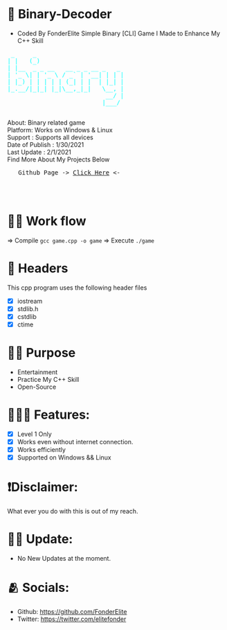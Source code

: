 # 👾 Binary-Decoder
* Coded By FonderElite
 Simple Binary [CLI] Game I Made to Enhance My C++ Skill
<pre style="color:cyan">
 _     _                        
| |   (_)                       
| |__  _ _ __   __ _ _ __ _   _ 
| '_ \| | '_ \ / _` | '__| | | |
| |_) | | | | | (_| | |  | |_| |
|_.__/|_|_| |_|\__,_|_|   \__, |
                           __/ |
                          |___/ 
     </pre>


About: Binary related game<br>
Platform: Works on Windows & Linux<br>
Support : Supports all devices <br>
Date of Publish : 1/30/2021<br>
Last Update : 2/1/2021 <br>
Find More About My Projects Below<br>
<pre>   Github Page -> <a href="https://github.com/FonderElite">Click Here</a> <- </pre><br><br>


# 👨‍🔧 Work flow
=> Compile ```gcc game.cpp -o game```
=> Execute ```./game```


# 👑 Headers

This cpp program uses the following header files
- [x]  iostream
- [x]  stdlib.h
- [x]  cstdlib
- [x]  ctime

# 🕵️‍♂️ Purpose
* Entertainment
* Practice My C++ Skill
* Open-Source

# 🧙🏽‍♂️ Features:
- [x] Level 1 Only
- [x] Works even without internet connection.
- [x] Works efficiently
- [x] Supported on Windows && Linux

# ❗Disclaimer:
What ever you do with this is out of my reach.


# 🙌🏽 Update:
* No New Updates at the moment.
# 🫂 Socials:
* Github: https://github.com/FonderElite
* Twitter: https://twitter.com/elitefonder
